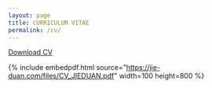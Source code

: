 ```yaml
---
layout: page
title: CURRICULUM VITAE
permalink: /cv/
---
```

<a href="https://jie-duan.com/files/CV_JIEDUAN.pdf" target="_blank"><i class="fas fa-file-pdf"></i> Download CV</a>


<!--[Download CV](https://www.dropbox.com/s/yo22ne8o7jvvtwx/CV_JIEDUAN.pdf?dl=0) -->

{% include embedpdf.html source="https://jie-duan.com/files/CV_JIEDUAN.pdf" width=100 height=800 %}
